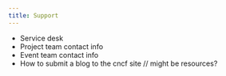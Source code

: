 ```yaml
---
title: Support
--- 
```



- Service desk
- Project team contact info
- Event team contact info
- How to submit a blog to the cncf site // might be resources?
